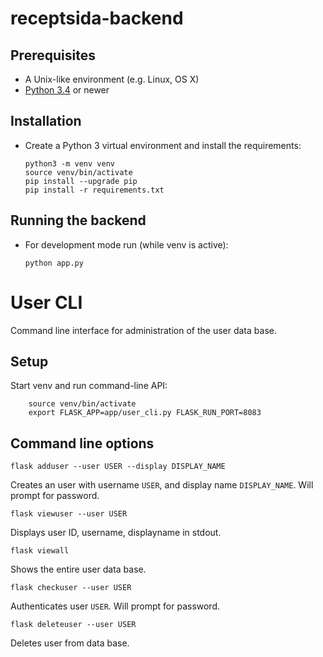 # receptsida-backend


## Prerequisites

* A Unix-like environment (e.g. Linux, OS X)
* [Python 3.4](http://python.org/) or newer


## Installation

* Create a Python 3 virtual environment and install the requirements:

    ```
    python3 -m venv venv
    source venv/bin/activate
    pip install --upgrade pip
    pip install -r requirements.txt
    ```

## Running the backend

* For development mode run (while venv is active):

    ```
    python app.py
    ```


# User CLI

Command line interface for administration of the user data base.

## Setup

Start venv and run command-line API:

```
    source venv/bin/activate
    export FLASK_APP=app/user_cli.py FLASK_RUN_PORT=8083
```

## Command line options

    flask adduser --user USER --display DISPLAY_NAME

Creates an user with username `USER`, and display name `DISPLAY_NAME`.
Will prompt for password.


    flask viewuser --user USER

Displays user ID, username, displayname in stdout.


    flask viewall

Shows the entire user data base.


    flask checkuser --user USER

Authenticates user `USER`. Will prompt for password.


    flask deleteuser --user USER

Deletes user from data base.
